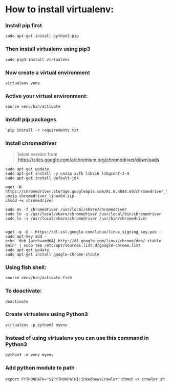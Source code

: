 # How to install virtualenv:

### Install **pip** first

    sudo apt-get install python3-pip

### Then install **virtualenv** using pip3

    sudo pip3 install virtualenv

### Now create a virtual environment

    virtualenv venv

### Active your virtual environment:

    source venv/bin/activate

### install pip packages

    `pip install -r requirements.txt


### install chromedriver

> latest version from https://sites.google.com/a/chromium.org/chromedriver/downloads
```
sudo apt-get update
sudo apt-get install -y unzip xvfb libxi6 libgconf-2-4
sudo apt-get install default-jdk 

wget -N https://chromedriver.storage.googleapis.com/81.0.4044.69/chromedriver_linux64.zip
unzip chromedriver_linux64.zip
chmod +x chromedriver

sudo mv -f chromedriver /usr/local/share/chromedriver
sudo ln -s /usr/local/share/chromedriver /usr/local/bin/chromedriver
sudo ln -s /usr/local/share/chromedriver /usr/bin/chromedriver


wget -q -O - https://dl-ssl.google.com/linux/linux_signing_key.pub | sudo apt-key add -
echo 'deb [arch=amd64] http://dl.google.com/linux/chrome/deb/ stable main' | sudo tee /etc/apt/sources.list.d/google-chrome.list
sudo apt-get update 
sudo apt-get install google-chrome-stable
```

### Using fish shell:

    source venv/bin/activate.fish

### To deactivate:

    deactivate

### Create virtualenv using Python3
    virtualenv -p python3 myenv

### Instead of using virtualenv you can use this command in Python3
    python3 -m venv myenv
    
### Add python module to path
   `export PYTHONPATH="${PYTHONPATH}:inkedNewsCrawler"`
 `chmod +x crawler.sh`